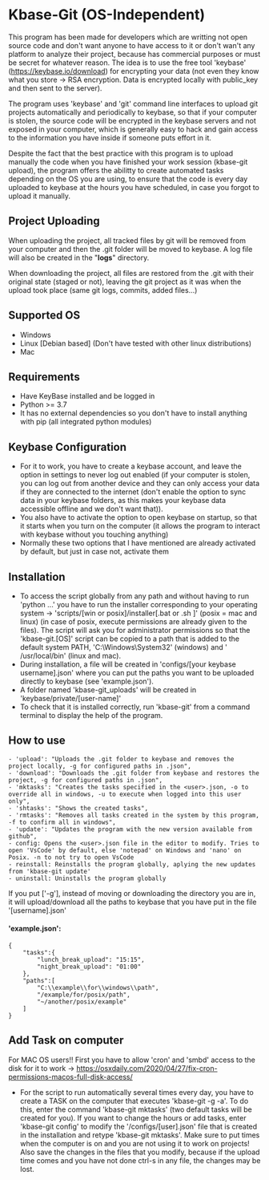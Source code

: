 
# Kbase-Git (OS-Independent)

This program has been made for developers which are writting not open source code and don't want anyone to have access to it or don't wan't any platform to analyze their project, because has commercial purposes or must be secret for whatever reason. The idea is to use the free tool 'keybase' (https://keybase.io/download) for encrypting your data (not even they know what you store -> RSA encryption. Data is encrypted locally with public_key and then sent to the server). 

The program uses 'keybase' and 'git' command line interfaces to upload git projects automatically and periodically to keybase, so that if your computer is stolen, the source code will be encrypted in the keybase servers and not exposed in your computer, which is generally easy to hack and gain access to the information you have inside if someone puts effort in it.

Despite the fact that the best practice with this program is to upload manually the code when you have finished your work session (kbase-git upload), the program offers the abilitty to create automated tasks depending on the OS you are using, to ensure that the code is every day uploaded to keybase at the hours you have scheduled, in case you forgot to upload it manually.

## Project Uploading
When uploading the project, all tracked files by git will be removed from your computer and then the .git folder will be moved to keybase. A log file will also be created in the "__logs__" directory.

When downloading the project, all files are restored from the .git with their original state (staged or not), leaving the git project as it was when the upload took place (same git logs, commits, added files...) 

## Supported OS
- Windows
- Linux [Debian based] (Don't have tested with other linux distributions)
- Mac

## Requirements
- Have KeyBase installed and be logged in
- Python >= 3.7
- It has no external dependencies so you don't have to install anything with pip (all integrated python modules)

## Keybase Configuration
- For it to work, you have to create a keybase account, and leave the option in settings to never log out enabled (if your computer is stolen, you can log out from another device and they can only access your data if they are connected to the internet (don't enable the option to sync data in your keybase folders, as this makes your keybase data accessible offline and we don't want that)).
- You also have to activate the option to open keybase on startup, so that it starts when you turn on the computer (it allows the program to interact with keybase without you touching anything)
- Normally these two options that I have mentioned are already activated by default, but just in case not, activate them

## Installation
- To access the script globally from any path and without having to run 'python ...' you have to run the installer corresponding to your operating system -> 'scripts/[win or posix]/installer[.bat or .sh ]' (posix = mac and linux) (in case of posix, execute permissions are already given to the files). The script will ask you for administrator permissions so that the 'kbase-git.[OS]' script can be copied to a path that is added to the default system PATH, 'C:\Windows\System32' (windows) and ' /usr/local/bin' (linux and mac).
- During installation, a file will be created in 'configs/[your keybase username].json' where you can put the paths you want to be uploaded directly to keybase (see 'example.json').
- A folder named 'kbase-git_uploads' will be created in 'keybase/private/[user-name]'
- To check that it is installed correctly, run 'kbase-git' from a command terminal to display the help of the program.

## How to use
    - 'upload': "Uploads the .git folder to keybase and removes the project locally, -g for configured paths in .json",
    - 'download': "Downloads the .git folder from keybase and restores the project, -g for configured paths in .json",
    - 'mktasks': "Creates the tasks specified in the <user>.json, -o to override all in windows, -u to execute when logged into this user only",
    - 'shtasks': "Shows the created tasks",
    - 'rmtasks': "Removes all tasks created in the system by this program, -f to confirm all in windows",
    - 'update': "Updates the program with the new version available from github",
    - config: Opens the <user>.json file in the editor to modify. Tries to open 'VsCode' by default, else 'notepad' on Windows and 'nano' on Posix. -n to not try to open VsCode
    - reinstall: Reinstalls the program globally, aplying the new updates from 'kbase-git update'
    - uninstall: Uninstalls the program globally
If you put ['-g'], instead of moving or downloading the directory you are in, it will upload/download all the paths to keybase that you have put in the file '[username].json'

#### 'example.json':
```
{
    "tasks":{
        "lunch_break_upload": "15:15",
        "night_break_upload": "01:00"
    },
    "paths":[
        "C:\\example\\for\\windows\\path",
        "/example/for/posix/path",
        "~/another/posix/example"
    ]
}
```

## Add Task on computer
For MAC OS users!!
First you have to allow 'cron' and 'smbd' access to the disk for it to work -> https://osxdaily.com/2020/04/27/fix-cron-permissions-macos-full-disk-access/
- For the script to run automatically several times every day, you have to create a TASK on the computer that executes 'kbase-git -g -a'. To do this, enter the command 'kbase-git mktasks' (two default tasks will be created for you). If you want to change the hours or add tasks, enter 'kbase-git config' to modify the '/configs/[user].json' file that is created in the installation and retype 'kbase-git mktasks'. Make sure to put times when the computer is on and you are not using it to work on projects! Also save the changes in the files that you modify, because if the upload time comes and you have not done ctrl-s in any file, the changes may be lost.